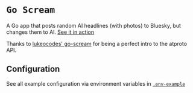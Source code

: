 # `Go Scream`

A Go app that posts random AI headlines (with photos) to Bluesky, but changes them to Al. [See it in action](https://bsky.app/profile/al-news.plutor.org)

Thanks to [lukeocodes' go-scream](https://github.com/lukeocodes/go-scream) for being a perfect intro to the atproto API.

## Configuration

See all example configuration via environment variables in [`.env-example`](./.env-example)
